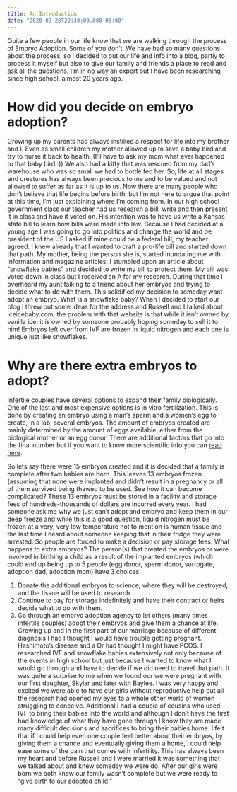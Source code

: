 ```yaml
---
title: An Introduction
date: "2020-09-28T22:30:00.000-05:00"
---
```

Quite a few people in our life know that we are walking through the process of Embryo Adoption. Some
of you don’t. We have had so many questions about the process, so I decided to put our life and info
into a blog, partly to process it myself but also to give our family and friends a place to read and ask all
the questions. I’m in no way an expert but I have been researching since high school, almost 20 years
ago.

# How did you decide on embryo adoption?
Growing up my parents had always instilled a respect for life into my brother and I. Even as small
children my mother allowed up to save a baby bird and try to nurse it back to health. (I’ll have to ask my
mom what ever happened to that baby bird :)) We also had a kitty that was rescued from my dad’s
warehouse who was so small we had to bottle fed her. So, life at all stages and creatures has always
been precious to me and to be valued and not allowed to suffer as far as it is up to us. Now there are
many people who don’t believe that life begins before birth, but I’m not here to argue that point at this
time, I’m just explaining where I’m coming from. In our high school government class our teacher had us
research a bill, write and then present it in class and have it voted on. His intention was to have us write
a Kansas state bill to learn how bills were made into law. Because I had decided at a young age I was
going to go into politics and change the world and be president of the US I asked if mine could be a
federal bill, my teacher agreed. I knew already that I wanted to craft a pro-life bill and started down that
path. My mother, being the person she is, started inundating me with information and magazine
articles. I stumbled upon an article about “snowflake babies” and decided to write my bill to protect
them. My bill was voted down in class but I received an A for my research. During that time I overheard
my aunt talking to a friend about her embryos and trying to decide what to do with them. This solidified
my decision to someday want adopt an embryo.
What is a snowflake baby?
When I decided to start our blog I threw out some ideas for the address and Russell and I talked about
iceicebaby.com, the problem with that website is that while it isn’t owned by vanilla ice, it is owned by
someone probably hoping someday to sell it to him! Embryos left over from IVF are frozen in liquid
nitrogen and each one is unique just like snowflakes.

# Why are there extra embryos to adopt?
Infertile couples have several options to expand their family biologically. One of the last and most
expensive options is in vitro fertilization. This is done by creating an embryo using a man’s sperm and a
women’s egg to create, in a lab, several embryos. The amount of embryos created are mainly
determined by the amount of eggs available, either from the biological mother or an egg donor. There
are additional factors that go into the final number but if you want to know more scientific info you can
[read here](https://www.mayoclinic.org/tests-procedures/in-vitro-fertilization/about/pac-20384716).

So lets say there were 15 embryos created and it is decided that a family is complete after two babies
are born. This leaves 13 embryos frozen (assuming that none were implanted and didn’t result in a
pregnancy or all of them survived being thawed to be used. See how it can become complicated? These
13 embryos must be stored in a facility and storage fees of hundreds-thousands of dollars are incurred
every year. I had someone ask me why we just can’t adopt and embryo and keep them in our deep
freeze and while this is a good question, liquid nitrogen must be frozen at a very, very low temperature
not to mention is human tissue and the last time I heard about someone keeping that in their fridge
they were arrested. So people are forced to make a decision or pay storage fees.
What happens to extra embryos?
The person(s) that created the embryos or were involved in birthing a child as a result of the implanted
embryos (which could end up being up to 5 people (egg donor, sperm donor, surrogate, adoption dad,
adoption mom) have 3 choices.
1. Donate the additional embryos to science, where they will be destroyed, and the tissue will be
used to research
2. Continue to pay for storage indefinitely and have their contract or heirs decide what to do with
them.
3. Go through an embryo adoption agency to let others (many times infertile couples) adopt their
embryos and give them a chance at life.
Growing up and in the first part of our marriage because of different diagnosis I had I thought I would
have trouble getting pregnant. Hashimoto’s disease and a Dr had thought I might have PCOS. I
researched IVF and snowflake babies extensively not only because of the events in high school but just
because I wanted to know what I would go through and have to decide if we did need to travel that
path. It was quite a surprise to me when we found our we were pregnant with our first daughter, Skylar
and later with Baylee. I was very happy and excited we were able to have our girls without reproductive
help but all the research had opened my eyes to a whole other world of women struggling to conceive.
Additional I had a couple of cousins who used IVF to bring their babies into the world and although I
don’t have the first had knowledge of what they have gone through I know they are made many difficult
decisions and sacrifices to bring their babies home. I felt that if I could help even one couple feel better
about their embryos, by giving them a chance and eventually giving them a home, I could help ease
some of the pain that comes with infertility. This has always been my heart and before Russell and I
were married it was something that we talked about and knew someday we were do. After our girls
were born we both knew our family wasn’t complete but we were ready to “give birth to our adopted
child.”
